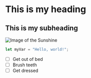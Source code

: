 # This is my heading
## This is my subheading 

![Image of the Sunshine](https://i.cbc.ca/1.4856071.1678464975!/fileImage/httpImage/image.jpg_gen/derivatives/16x9_780/surfing-with-the-sun-nova-scotia.jpg)

``` javascript
let myVar = "Hello, world!";
```

- [ ] Get out of bed
- [ ] Brush teeth
- [ ] Get dressed
